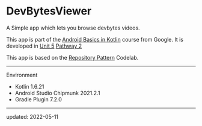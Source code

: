 # DevBytesViewer

A Simple app which lets you browse devbytes videos. 

This app is part of the [Android Basics in Kotlin] course from Google. It is developed in [Unit 5] [Pathway 2]

This app is based on the [Repository Pattern] Codelab.

[Android Basics in Kotlin]: https://developer.android.com/courses/android-basics-kotlin/course
[Unit 5]: https://developer.android.com/courses/android-basics-kotlin/unit-5
[Pathway 2]: https://developer.android.com/courses/pathways/android-basics-kotlin-unit-5-pathway-2
[Repository Pattern]: https://developer.android.com/codelabs/basic-android-kotlin-training-repository-pattern

----

Environment

- Kotlin 1.6.21
- Android Studio Chipmunk 2021.2.1
- Gradle Plugin 7.2.0

----

updated: 2022-05-11